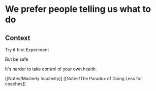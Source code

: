 # We prefer people telling us what to do

## Context

Try it first
Experiment

But be safe

It's harder to take control of your own health.

[[Notes/Masterly Inactivity]]
[[Notes/The Paradox of Doing Less for coaches]]